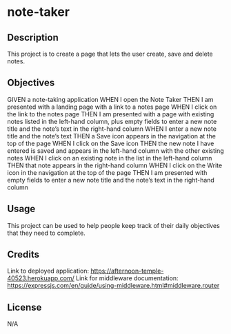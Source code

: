 # note-taker

## Description

This project is to create a page that lets the user create, save and delete notes.

## Objectives

GIVEN a note-taking application
WHEN I open the Note Taker
THEN I am presented with a landing page with a link to a notes page
WHEN I click on the link to the notes page
THEN I am presented with a page with existing notes listed in the left-hand column, plus empty fields to enter a new note title and the note’s text in the right-hand column
WHEN I enter a new note title and the note’s text
THEN a Save icon appears in the navigation at the top of the page
WHEN I click on the Save icon
THEN the new note I have entered is saved and appears in the left-hand column with the other existing notes
WHEN I click on an existing note in the list in the left-hand column
THEN that note appears in the right-hand column
WHEN I click on the Write icon in the navigation at the top of the page
THEN I am presented with empty fields to enter a new note title and the note’s text in the right-hand column

## Usage

This project can be used to help people keep track of their daily objectives that they need to complete.

## Credits
Link to deployed application: https://afternoon-temple-40523.herokuapp.com/ 
Link for middleware documentation: https://expressjs.com/en/guide/using-middleware.html#middleware.router 

## License
N/A